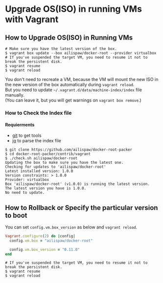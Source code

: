 # Upgrade OS(ISO) in running VMs with Vagrant

## How to Upgrade OS(ISO) in Running VMs

```
# Make sure you have the latest version of the box.
$ vagrant box update --box ailispaw/docker-root --provider virtualbox
# If you've suspended the target VM, you need to resume it not to break the persistent disk.
$ vagrant resume
$ vagrant reload
```

You don't need to recreate a VM, because the VM will mount the new ISO in the new version of the box automatically during `vagrant reload`.  
But you need to update `~/.vagrant.d/data/machine-index/index` file manually.  
(You can leave it, but you will get warnings on `vagrant box remove`.)

### How to Check the Index file

#### Requierments

- [git](http://git-scm.com/) to get tools
- [jq](http://stedolan.github.io/jq/) to parse the index file

```
$ git clone https://github.com/ailispaw/docker-root-packer
$ cd docker-root-packer/contrib/vagrant
$ ./check.sh ailispaw/docker-root
Updating the box to make sure you have the latest one.
Checking for updates to 'ailispaw/docker-root'
Latest installed version: 1.0.0
Version constraints: > 1.0.0
Provider: virtualbox
Box 'ailispaw/docker-root' (v1.0.0) is running the latest version.
The latest version you have is 1.0.0.
No need to update.
```

## How to Rollback or Specify the particular version to boot

You can set `config.vm.box_version` as below and `vagrant reload`.

```ruby
Vagrant.configure(2) do |config|
  config.vm.box = "ailispaw/docker-root"

  config.vm.box_version = "0.11.0"
end
```

```
# If you've suspended the target VM, you need to resume it not to break the persistent disk.
$ vagrant resume
$ vagrant reload
```
